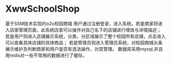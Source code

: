 # XwwSchoolShop
基于SSM技术实现的o2o校园商城
用户通过注册登录，进入系统。若是商家将进入店家管理页面，此系统店家可以操作对自己名下的店铺进行增改与详情描述；
若是用户则进入店铺展示系统，分类，分区域展示了整个校园所有店铺，点击进入可以查看具体店铺的具体商品；
若是管理员则进入管理员系统，对校园商城头条展示维护及判断商家和用户是否有违法操作，对其管理。
数据库采用mysql,并且用redis对一些不常用的数据进行了缓存。
